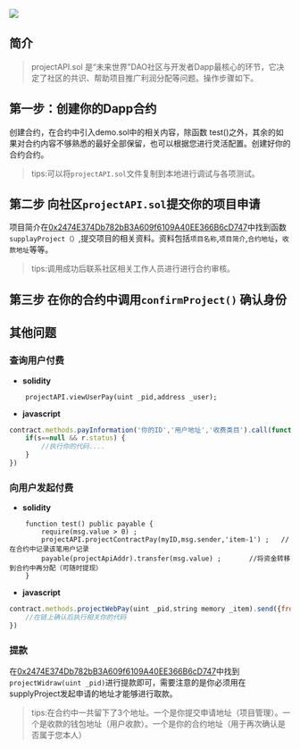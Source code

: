 ![](http://futureworld.app/web/assets/img/logo-button.png)



## 简介

> projectAPI.sol 是“未来世界”DAO社区与开发者Dapp最核心的环节，它决定了社区的共识、帮助项目推广利润分配等问题。操作步骤如下。


## 第一步：创建你的Dapp合约
创建合约，在合约中引入demo.sol中的相关内容，除函数 test()之外，其余的如果对合约内容不够熟悉的最好全部保留，也可以根据您进行灵活配置。创建好你的合约合约。
> tips:可以将`projectAPI.sol`文件复制到本地进行调试与各项测试。


## 第二步 向社区`projectAPI.sol`提交你的项目申请
项目简介在[0x2474E374Db782bB3A609f6109A40EE366B6cD747](https://ftmscan.com/address/0x2474E374Db782bB3A609f6109A40EE366B6cD747#code "0x2474E374Db782bB3A609f6109A40EE366B6cD747")中找到函数`supplayProject（）`,提交项目的相关资料。资料包括`项目名称`,`项目简介`,`合约地址`，`收款地址`等等。


> tips:调用成功后联系社区相关工作人员进行进行合约审核。

## 第三步 在你的合约中调用`confirmProject()` 确认身份
## 其他问题
### 查询用户付费

- **solidity**
``` solidity
	projectAPI.viewUserPay(uint _pid,address _user);
```

- **javascript**
```javascript
contract.methods.payInformation('你的ID','用户地址','收费类目').call(function(s,r){
	if(s==null && r.status) {
		//执行你的代码....
	}
})
```

### 向用户发起付费
- **solidity**
``` solidity
	function test() public payable {
        require(msg.value > 0) ;
        projectAPI.projectContractPay(myID,msg.sender,'item-1') ;   //在合约中记录该笔用户记录
        payable(projectApiAddr).transfer(msg.value) ;       //将资金转移到合约中再分配（可随时提现）
    }
```
- **javascript**
```javascript
contract.methods.projectWebPay(uint _pid,string memory _item).send({from:address}).on('confirmation',function(){
	//在链上确认后执行相关你的代码
})
```

### 提款
在[0x2474E374Db782bB3A609f6109A40EE366B6cD747](https://ftmscan.com/address/0x2474E374Db782bB3A609f6109A40EE366B6cD747#code "0x2474E374Db782bB3A609f6109A40EE366B6cD747")中找到`projectWidraw(uint _pid)`进行提款即可，需要注意的是你必须用在supplyProject发起申请的地址才能够进行取款。

> tips:在合约中一共留下了3个地址。一个是你提交申请地址（项目管理）。一个是收款的钱包地址（用户收款）。一个是你的合约地址（用于再次确认是否属于您本人）



